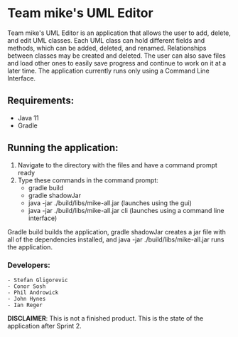 # Team mike's UML Editor

Team mike's UML Editor is an application that allows the user to add, delete, and edit UML
classes. Each UML class can hold different fields and methods, which can be added, deleted,
and renamed. Relationships between classes may be created and deleted. The user can also 
save files and load other ones to easily save progress and continue to work on it at a 
later time. The application currently runs only using a Command Line Interface.

## Requirements:
   - Java 11
   - Gradle

## Running the application:

1. Navigate to the directory with the files and have a command prompt ready
2. Type these commands in the command prompt:
   - gradle build
   - gradle shadowJar
   - java -jar ./build/libs/mike-all.jar (launches using the gui)
   - java -jar ./build/libs/mike-all.jar cli (launches using a command line interface)

Gradle build builds the application, gradle shadowJar creates a jar file with all of the dependencies
installed, and java -jar ./build/libs/mike-all.jar runs the application.

### Developers:
    - Stefan Gligorevic
    - Conor Sosh
    - Phil Androwick
    - John Hynes
    - Ian Reger

**DISCLAIMER**: 
This is not a finished product. This is the state of the application after Sprint 2.
